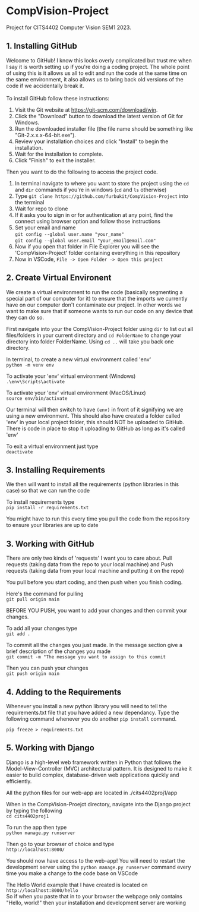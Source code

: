 # CompVision-Project
Project for CITS4402 Computer Vision SEM1 2023.

## 1. Installing GitHub
Welcome to GitHub! I know this looks overly complicated but trust me when I say it is worth setting up if you're doing a coding project.  The whole point of using this  is it allows us all to edit and run the code at the same time on the same environment, it also allows us to bring back old versions of the code if we accidentally break it.
<br>
<br>
To install GitHub follow these instructions:
1. Visit the Git website at https://git-scm.com/download/win.
2. Click the "Download" button to download the latest version of Git for Windows.
3. Run the downloaded installer file (the file name should be something like "Git-2.x.x.x-64-bit.exe").
4. Review your installation choices and click "Install" to begin the installation.
5. Wait for the installation to complete.
6. Click "Finish" to exit the installer.

Then you want to do the following to access the project code.  
1. In terminal navigate to where you want to store the project using the `cd` and `dir` commands if you're in windows (`cd` and `ls` otherwise)
2. Type `git clone https://github.com/furbukit/CompVision-Project` into the terminal
3. Wait for repo to clone
4. If it asks you to sign in or for authentication at any point, find the connect using browser option and follow those instructions
5. Set your email and name <br>
`git config --global user.name "your_name"`<br>
`git config --global user.email "your_email@email.com"`<br>
6. Now if you open that folder in File Explorer you will see the 'CompVision-Project' folder containing everything in this repository
7. Now in VSCode, `File -> Open Folder -> Open this project`

## 2. Create Virtual Environent
We create a virtual environment to run the code (basically segmenting a special part of our computer for it) to ensure that the imports we currently have on our computer don't contaminate our project.  In other words we want to make sure that if someone wants to run our code on any device that they can do so.

First navigate into your the CompVision-Project folder using `dir` to list out all files/folders in your current directory and `cd FolderName` to change your directory into folder FolderName.  Using `cd ..` will take you back one directory.

In terminal, to create a new virtual environment called 'env'<br>
`python -m venv env`

To activate your 'env' virtual environment (Windows)<br>
`.\env\Scripts\activate`

To activate your 'env' virtual environment (MacOS/Linux)<br>
`source env/bin/activate`

Our terminal will then switch to have `(env)` in front of it signifying we are using a new environment.  This should also have created a folder called 'env' in your local project folder, this should NOT be uploaded to GitHub.  There is code in place to stop it uploading to GitHub as long as it's called 'env'

To exit a virtual environment just type<br>
`deactivate`

## 3. Installing Requirements
We then will want to install all the requirements (python libraries in this case) so that we can run the code

To install requirements type <br>
`pip install -r requirements.txt`

You might have to run this every time you pull the code from the repository to ensure your libraries are up to date

## 3. Working with GitHub

There are only two kinds of 'requests' I want you to care about.  Pull requests (taking data from the repo to your local machine) and Push requests (taking data from your local machine and putting it on the repo)

You pull before you start coding, and then push when you finish coding.

Here's the command for pulling<br>
```git pull origin main```


BEFORE YOU PUSH, you want to add your changes and then commit your changes.

To add all your changes type <br>`git add .`

To commit all the changes you just made.  In the message section give a brief description of the changes you made<br>
`git commit -m "The message you want to assign to this commit`

Then you can push your changes<br>
`git push origin main`

## 4. Adding to the Requirements

Whenever you install a new python library you will need to tell the requirements.txt file that you have added a new dependancy.  Type the following command whenever you do another `pip install` command.

`pip freeze > requirements.txt`

## 5. Working with Django

Django is a high-level web framework written in Python that follows the Model-View-Controller (MVC) architectural pattern. It is designed to make it easier to build complex, database-driven web applications quickly and efficiently.

All the python files for our web-app are located in ./cits4402proj1/app 

When in the CompVision-Proejct directory, navigate into the Django project by typing the following<br>
`cd cits4402proj1`<br>

To run the app then type<br>
`python manage.py runserver`<br>

Then go to your browser of choice and type<br>
`http://localhost:8000/`<br>

You should now have access to the web-app! You will need to restart the development server using the `python manage.py runserver` command every time you make a change to the code base on VSCode

The Hello World example that I have created is located on<br>
`http://localhost:8000/hello`<br>
So if when you paste that in to your browser the webpage only contains "Hello, world!" then your installation and development server are working